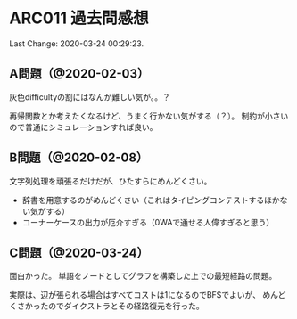 # ARC011 過去問感想

Last Change: 2020-03-24 00:29:23.

## A問題（@2020-02-03）

灰色difficultyの割にはなんか難しい気が。。？

再帰関数とか考えたくなるけど、うまく行かない気がする（？）。
制約が小さいので普通にシミュレーションすれば良い。

## B問題（@2020-02-08）

文字列処理を頑張るだけだが、ひたすらにめんどくさい。

- 辞書を用意するのがめんどくさい（これはタイピングコンテストするほかない気がする）
- コーナーケースの出力が厄介すぎる（0WAで通せる人偉すぎると思う）

## C問題（@2020-03-24）

面白かった。
単語をノードとしてグラフを構築した上での最短経路の問題。

実際は、辺が張られる場合はすべてコストは1になるのでBFSでよいが、
めんどくさかったのでダイクストラとその経路復元を行った。


